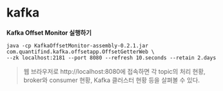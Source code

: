 # kafka

**Kafka Offset Monitor 실행하기**

    java -cp KafkaOffsetMonitor-assembly-0.2.1.jar com.quantifind.kafka.offsetapp.OffsetGetterWeb \
    --zk localhost:2181 --port 8080 --refresh 10.seconds --retain 2.days  

>웹 브라우저로 http://localhost:8080에 접속하면 각 topic의 처리 현황, broker와 consumer 현황, Kafka 클러스터 현황 등을 살펴볼 수 있다.
